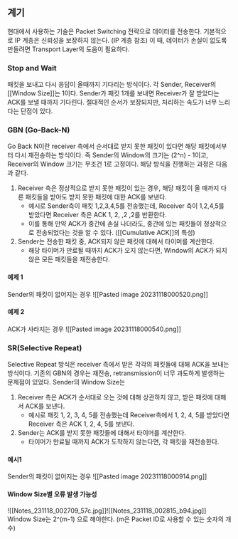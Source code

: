 ## 계기
현대에서 사용하는 기술은 Packet Switching 전략으로 데이터를 전송한다.
기본적으로 IP 계층은 신뢰성을 보장하지 않는다. (IP 계층 참조)
이 때, 데이터가 손실이 없도록 만들려면 Transport Layer의 도움이 필요하다.

### Stop and Wait
패킷을 보내고 다시 응답이 올때까지 기다리는 방식이다.
각 Sender, Receiver의 [[Window Size]]는 1이다.
Sender가 패킷 1개를 보내면 Receiver가 잘 받았다는 ACK를 보낼 때까지 기다린다.
절대적인 순서가 보장되지만, 처리하는 속도가 너무 느리다는 단점이 있다.

### GBN (Go-Back-N)
Go Back N이란 receiver 측에서 순서대로 받지 못한 패킷이 있다면 해당 패킷에서부터 다시 재전송하는 방식이다.
즉 Sender의 Window의 크기는 (2^n) - 1이고, Receiver의 Window 크기는 무조건 1로 고정이다.
해당 방식을 진행하는 과정은 다음과 같다.
1. Receiver 측은 정상적으로 받지 못한 패킷이 있는 경우, 해당 패킷이 올 때까지 다른 패킷들을 받아도 받지 못한 패킷에 대한 ACK를 보낸다.
	- 예시로 Sender측이 패킷 1,2,3,4,5를 전송했는데, Receiver 측이 1,2,4,5를 받았다면 Receiver 측은 ACK 1, 2, ,2 ,2를 반환한다.
	- 이를 통해 만약 ACK가 중간에 손실 나더라도, 중간에 있는 패킷들이 정상적으로 전송되었다는 것을 알 수 있다. ([[Cumulative ACK]]의 특성)
2. Sender는 전송한 패킷 중, ACK되지 않은 패킷에 대해서 타이머를 계산한다.
	- 해당 타이머가 만료될 때까지 ACK가 오지 않는다면, Window의 ACK가 되지 않은 모든 패킷들을 재전송한다.
#### 예제 1
Sender의 패킷이 없어지는 경우
![[Pasted image 20231118000520.png]]
#### 예제 2
ACK가 사라지는 경우
![[Pasted image 20231118000540.png]]
### SR(Selective Repeat)
Selective Repeat 방식은 receiver 측에서 받은 각각의 패킷들에 대해 ACK을 보내는 방식이다.
기존의 GBN의 경우는 재전송, retransmission이 너무 과도하게 발생하는 문제점이 있었다.
Sender의 Window Size는 
1. Receiver 측은 ACK가 순서대로 오는 것에 대해 상관하지 않고, 받은 패킷에 대해서 ACK를 보낸다.
	- 예시로 패킷 1, 2, 3, 4, 5를 전송했는데 Receiver측에서 1, 2, 4, 5를 받았다면 Receiver 측은 ACK 1, 2, 4, 5를 보낸다.
1. Sender는 ACK를 받지 못한 패킷들에 대해서 타이머를 계산한다.
	- 타이머가 만료될 때까지 ACK가 도착하지 않는다면, 각 패킷을 재전송한다.
#### 예시1
Sender의 패킷이 없어지는 경우
![[Pasted image 20231118000914.png]]

#### Window Size별 오류 발생 가능성
![[Notes_231118_002709_57c.jpg]]![[Notes_231118_002815_b94.jpg]]
Window Size는 2^(m-1) 으로 해야한다. (m은 Packet ID로 사용할 수 있는 숫자의 개수)